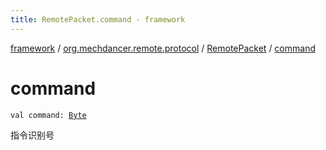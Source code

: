 ```yaml
---
title: RemotePacket.command - framework
---
```


[framework](../../index.html) / [org.mechdancer.remote.protocol](../index.html) / [RemotePacket](index.html) / [command](./command.html)

# command

`val command: `[`Byte`](https://kotlinlang.org/api/latest/jvm/stdlib/kotlin/-byte/index.html)

指令识别号

